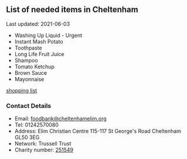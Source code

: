 <!-- summary_marker starts -->
## List of needed items in Cheltenham

Last updated: 2021-06-03

- Washing Up Liquid - Urgent
- Instant Mash Potato
- Toothpaste
- Long Life Fruit Juice
- Shampoo
- Tomato Ketchup
- Brown Sauce
- Mayonnaise
<!-- summary_marker ends -->

[shopping list](https://cheltenham.foodbank.org.uk/give-help/donate-food/)

### Contact Details

<!-- contact_marker starts -->
- Email: foodbank@cheltenhamelim.org
- Tel: 01242570080
- Address: Elim Christian Centre 115-117 St George's Road Cheltenham GL50 3EG
- Network: Trussell Trust
- Charity number: [251549](https://register-of-charities.charitycommission.gov.uk/charity-details/?regid=251549&subid=0)
<!-- contact_marker ends -->
